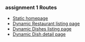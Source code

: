 ### assignment 1 Routes

- [Static homepage](http://localhost:3000/)
- [Dynamic Restaurant listing page](http://localhost:3000/restaurants/)
- [Dynamic Dishes listing page](http://localhost:3000/restaurants/RT/)
- [Dynamic Dish detail page](http://localhost:3000/restaurants/RT/dal-makhni)